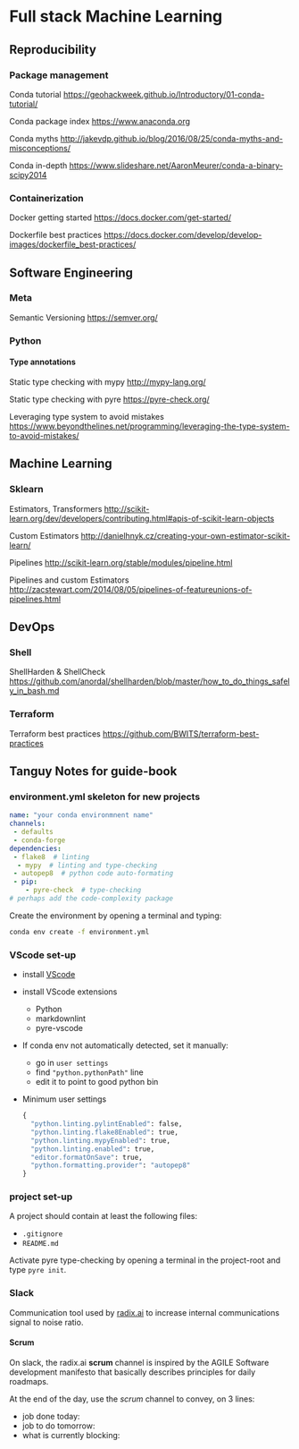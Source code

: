 # Full stack Machine Learning

## Reproducibility

### Package management

Conda tutorial
https://geohackweek.github.io/Introductory/01-conda-tutorial/

Conda package index
https://www.anaconda.org

Conda myths
http://jakevdp.github.io/blog/2016/08/25/conda-myths-and-misconceptions/

Conda in-depth
https://www.slideshare.net/AaronMeurer/conda-a-binary-scipy2014

### Containerization

Docker getting started
https://docs.docker.com/get-started/

Dockerfile best practices
https://docs.docker.com/develop/develop-images/dockerfile_best-practices/

## Software Engineering

### Meta

Semantic Versioning https://semver.org/

### Python

#### Type annotations

Static type checking with mypy http://mypy-lang.org/

Static type checking with pyre https://pyre-check.org/

Leveraging type system to avoid mistakes https://www.beyondthelines.net/programming/leveraging-the-type-system-to-avoid-mistakes/

## Machine Learning

### Sklearn

Estimators, Transformers http://scikit-learn.org/dev/developers/contributing.html#apis-of-scikit-learn-objects

Custom Estimators http://danielhnyk.cz/creating-your-own-estimator-scikit-learn/

Pipelines http://scikit-learn.org/stable/modules/pipeline.html

Pipelines and custom Estimators http://zacstewart.com/2014/08/05/pipelines-of-featureunions-of-pipelines.html

## DevOps

### Shell

ShellHarden & ShellCheck https://github.com/anordal/shellharden/blob/master/how_to_do_things_safely_in_bash.md

### Terraform

Terraform best practices https://github.com/BWITS/terraform-best-practices

## Tanguy Notes for guide-book

### environment.yml skeleton for new projects

```yml
name: "your conda environmnent name"
channels:
 - defaults
 - conda-forge
dependencies:
 - flake8  # linting
  - mypy  # linting and type-checking
 - autopep8  # python code auto-formating
 - pip:
    - pyre-check  # type-checking
# perhaps add the code-complexity package
```

Create the environment by opening a terminal and typing:

```bash
conda env create -f environment.yml
```

### VScode set-up

* install [VScode](https://code.visualstudio.com/)
* install VScode extensions
  * Python
  * markdownlint
  * pyre-vscode
* If conda env not automatically detected, set it manually:
  * go in ```user settings```
  * find ```"python.pythonPath"``` line
  * edit it to point to good python bin
* Minimum user settings

  ```python
  {
    "python.linting.pylintEnabled": false,
    "python.linting.flake8Enabled": true,
    "python.linting.mypyEnabled": true,
    "python.linting.enabled": true,
    "editor.formatOnSave": true,
    "python.formatting.provider": "autopep8"
  }
  ```

### project set-up

A project should contain at least the following files:

* `.gitignore`
* `README.md`

Activate pyre type-checking by opening a terminal in the project-root and type ```pyre init```.

### Slack

Communication tool used by [radix.ai](https://radix-ai.slack.com) to increase internal communications signal to noise ratio.

#### Scrum

On slack, the radix.ai **scrum** channel is inspired by the AGILE Software development manifesto that basically describes principles for daily roadmaps.

At the end of the day, use the *scrum* channel to convey, on 3 lines:

* job done today:
* job to do tomorrow:
* what is currently blocking:
